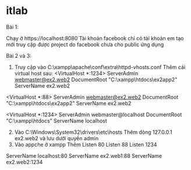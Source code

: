 # itlab
Bài 1: 

Chạy ở https://localhost:8080
Tài khoản facebook chỉ có tài khoản em tạo mới truy cập được project do facebook chưa cho public ứng dụng

Bài 2 và 3:
1.	Truy cập vào C:\xampp\apache\conf\extra\httpd-vhosts.conf
Thêm cái virtual host sau:
<VirtualHost *:1234>
    ServerAdmin webmaster@ex2.web2
    DocumentRoot "C:\xampp\htdocs\ex2app2"
    ServerName ex2.web2
</VirtualHost>

<VirtualHost *:88>
    ServerAdmin webmaster@ex2.web2
    DocumentRoot "C:\xampp\htdocs\ex2app2"
    ServerName ex2.web2
</VirtualHost>

<VirtualHost *:1234>
    ServerAdmin webmaster@localhost
    DocumentRoot "C:\xampp\htdocs"
    ServerName localhost
</VirtualHost>

2.	Vào C:\Windows\System32\drivers\etc\hosts
Thêm dòng 127.0.0.1 ex2.web2 và lưu dưới quyền admin
3.	Vào appche ở xampp
Thêm
Listen 80
Listen 88
Listen 1234

ServerName localhost:80
ServerName ex2.web1:88
ServerName ex2.web2:1234
